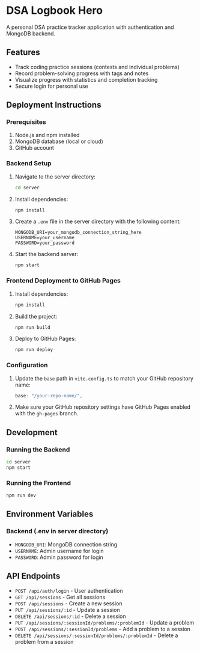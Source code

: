 # DSA Logbook Hero

A personal DSA practice tracker application with authentication and MongoDB backend.

## Features

- Track coding practice sessions (contests and individual problems)
- Record problem-solving progress with tags and notes
- Visualize progress with statistics and completion tracking
- Secure login for personal use

## Deployment Instructions

### Prerequisites

1. Node.js and npm installed
2. MongoDB database (local or cloud)
3. GitHub account

### Backend Setup

1. Navigate to the server directory:
   ```bash
   cd server
   ```

2. Install dependencies:
   ```bash
   npm install
   ```

3. Create a `.env` file in the server directory with the following content:
   ```env
   MONGODB_URI=your_mongodb_connection_string_here
   USERNAME=your_username
   PASSWORD=your_password
   ```

4. Start the backend server:
   ```bash
   npm start
   ```

### Frontend Deployment to GitHub Pages

1. Install dependencies:
   ```bash
   npm install
   ```

2. Build the project:
   ```bash
   npm run build
   ```

3. Deploy to GitHub Pages:
   ```bash
   npm run deploy
   ```

### Configuration

1. Update the `base` path in `vite.config.ts` to match your GitHub repository name:
   ```javascript
   base: "/your-repo-name/",
   ```

2. Make sure your GitHub repository settings have GitHub Pages enabled with the `gh-pages` branch.

## Development

### Running the Backend

```bash
cd server
npm start
```

### Running the Frontend

```bash
npm run dev
```

## Environment Variables

### Backend (.env in server directory)
- `MONGODB_URI`: MongoDB connection string
- `USERNAME`: Admin username for login
- `PASSWORD`: Admin password for login

## API Endpoints

- `POST /api/auth/login` - User authentication
- `GET /api/sessions` - Get all sessions
- `POST /api/sessions` - Create a new session
- `PUT /api/sessions/:id` - Update a session
- `DELETE /api/sessions/:id` - Delete a session
- `PUT /api/sessions/:sessionId/problems/:problemId` - Update a problem
- `POST /api/sessions/:sessionId/problems` - Add a problem to a session
- `DELETE /api/sessions/:sessionId/problems/:problemId` - Delete a problem from a session